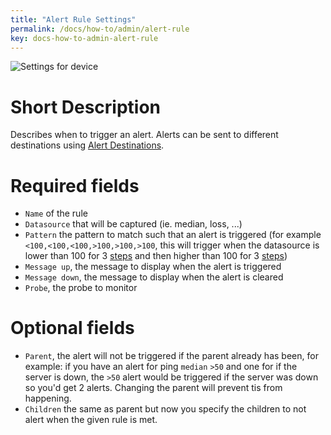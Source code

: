 ```yaml
---
title: "Alert Rule Settings"
permalink: /docs/how-to/admin/alert-rule
key: docs-how-to-admin-alert-rule
---
```


![Settings for device](/assets/images/alert_rule_settings.png)

# Short Description
Describes when to trigger an alert. Alerts can be sent to different destinations using [Alert Destinations](/docs/how-to/admin/alert-destination).

# Required fields
- `Name` of the rule
- `Datasource` that will be captured (ie. median, loss, ...)
- `Pattern` the pattern to match such that an alert is triggered (for example `<100,<100,<100,>100,>100,>100`, this will trigger when the datasource is lower than 100 for 3 [steps](/docs/how-to/admin/probe) and then higher than 100 for 3 [steps](/fireping/docs/how-to/admin/probe))
- `Message up`, the message to display when the alert is triggered
- `Message down`, the message to display when the alert is cleared
- `Probe`, the probe to monitor

# Optional fields
- `Parent`, the alert will not be triggered if the parent already has been, for example: if you have an alert for ping `median` `>50` and one for if the server is down, the `>50` alert would be triggered if the server was down so you'd get 2 alerts. Changing the parent will prevent tis from happening.
- `Children` the same as parent but now you specify the children to not alert when the given rule is met.